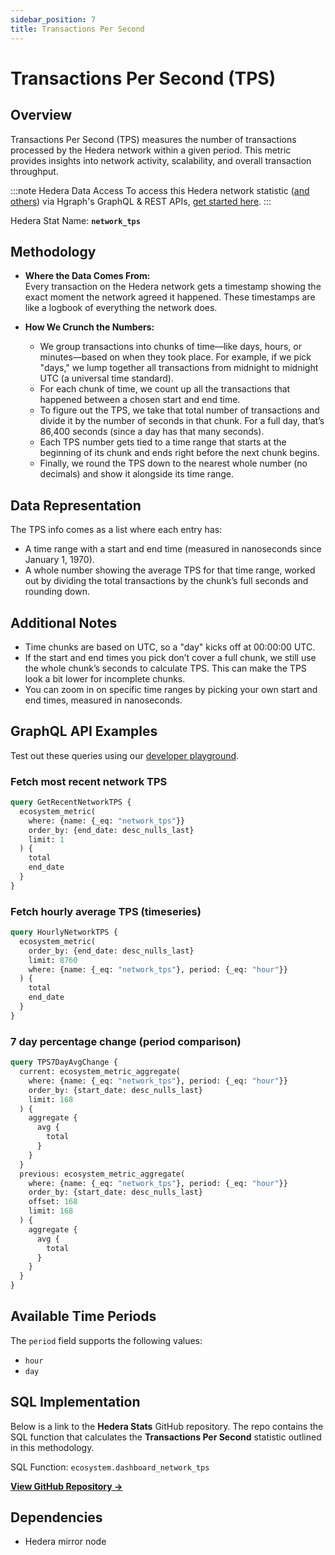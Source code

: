 ```yaml
---
sidebar_position: 7
title: Transactions Per Second
---
```


# Transactions Per Second (TPS)

## Overview
Transactions Per Second (TPS) measures the number of transactions processed by the Hedera network within a given period. This metric provides insights into network activity, scalability, and overall transaction throughput.

:::note Hedera Data Access
To access this Hedera network statistic ([and others](/category/hedera-stats/)) via Hgraph's GraphQL & REST APIs, [get started here](https://www.hgraph.com/hedera).
:::

Hedera Stat Name: **`network_tps`**

## Methodology
- **Where the Data Comes From:**  
  Every transaction on the Hedera network gets a timestamp showing the exact moment the network agreed it happened. These timestamps are like a logbook of everything the network does.

- **How We Crunch the Numbers:**  
  - We group transactions into chunks of time—like days, hours, or minutes—based on when they took place. For example, if we pick "days," we lump together all transactions from midnight to midnight UTC (a universal time standard).  
  - For each chunk of time, we count up all the transactions that happened between a chosen start and end time.  
  - To figure out the TPS, we take that total number of transactions and divide it by the number of seconds in that chunk. For a full day, that’s 86,400 seconds (since a day has that many seconds).  
  - Each TPS number gets tied to a time range that starts at the beginning of its chunk and ends right before the next chunk begins.  
  - Finally, we round the TPS down to the nearest whole number (no decimals) and show it alongside its time range.

## Data Representation
The TPS info comes as a list where each entry has:  
- A time range with a start and end time (measured in nanoseconds since January 1, 1970).  
- A whole number showing the average TPS for that time range, worked out by dividing the total transactions by the chunk’s full seconds and rounding down.

## Additional Notes
- Time chunks are based on UTC, so a "day" kicks off at 00:00:00 UTC.  
- If the start and end times you pick don’t cover a full chunk, we still use the whole chunk’s seconds to calculate TPS. This can make the TPS look a bit lower for incomplete chunks.  
- You can zoom in on specific time ranges by picking your own start and end times, measured in nanoseconds.

## GraphQL API Examples

Test out these queries using our [developer playground](https://dashboard.hgraph.com).

### Fetch most recent network TPS

```graphql
query GetRecentNetworkTPS {
  ecosystem_metric(
    where: {name: {_eq: "network_tps"}}
    order_by: {end_date: desc_nulls_last}
    limit: 1
  ) {
    total
    end_date
  }
}
```

### Fetch hourly average TPS (timeseries)

```graphql
query HourlyNetworkTPS {
  ecosystem_metric(
    order_by: {end_date: desc_nulls_last}
    limit: 8760
    where: {name: {_eq: "network_tps"}, period: {_eq: "hour"}}
  ) {
    total
    end_date
  }
}
```

### 7 day percentage change (period comparison)

```graphql
query TPS7DayAvgChange {
  current: ecosystem_metric_aggregate(
    where: {name: {_eq: "network_tps"}, period: {_eq: "hour"}}
    order_by: {start_date: desc_nulls_last}
    limit: 168
  ) {
    aggregate {
      avg {
        total
      }
    }
  }
  previous: ecosystem_metric_aggregate(
    where: {name: {_eq: "network_tps"}, period: {_eq: "hour"}}
    order_by: {start_date: desc_nulls_last}
    offset: 168
    limit: 168
  ) {
    aggregate {
      avg {
        total
      }
    }
  }
}
```

## Available Time Periods

The `period` field supports the following values:

- `hour`
- `day`

## SQL Implementation

Below is a link to the **Hedera Stats** GitHub repository. The repo contains the SQL function that calculates the **Transactions Per Second** statistic outlined in this methodology.

SQL Function: `ecosystem.dashboard_network_tps`

**[View GitHub Repository →](https://github.com/hgraph-io/hedera-stats)**

## Dependencies
* Hedera mirror node